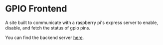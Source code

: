 # GPIO Frontend
 A site built to communicate with a raspberry pi's express server to enable, disable, and fetch the status of gpio pins.
 
 You can find the backend server [here](https://github.com/rinzler100/gpio-backend). 

